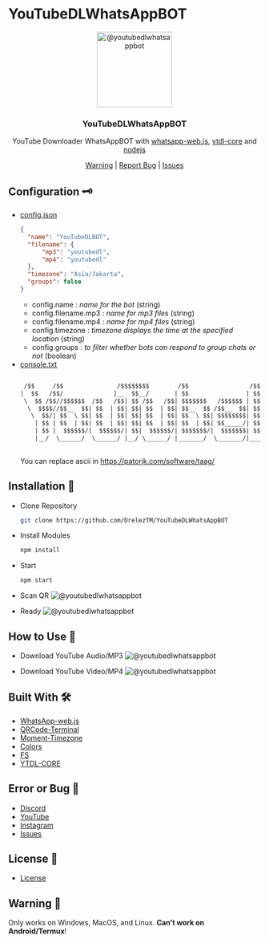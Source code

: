 # YouTubeDLWhatsAppBOT
<p align="center">
  <img alt="@youtubedlwhatsappbot" style="width: 150px;" src="https://cdn.discordapp.com/attachments/1033742442094149752/1058924902524145754/a0ce3b15a352a2ded9f3a7ee2d15e6ed.gif">
</p>
<div align="center">
  <h3>YouTubeDLWhatsAppBOT</h3>
  <p>YouTube Downloader WhatsAppBOT with <a href="https://github.com/pedroslopez/whatsapp-web.js/">whatsapp-web.js</a>, <a href="https://github.com/fent/node-ytdl-core">ytdl-core</a> and <a href="https://nodejs.org/en/">nodejs</a></p>
</div>
<div align="center">
  <a href="#warning">Warning</a> | <a href="https://dsc.gg/DrelezTM">Report Bug</a> | <a href="https://github.com/DrelezTM/YouTubeDLWhatsAppBOT/issues">Issues</a>
</div>

 ## Configuration 🗝
* [config.json](https://github.com/DrelezTM/YouTubeDLWhatsAppBOT/blob/main/config/config.json)
  ```json
  {
    "name": "YouTubeDLBOT",
    "filename": {
        "mp3": "youtubedl",
        "mp4": "youtubedl"
    },
    "timezone": "Asia/Jakarta",
    "groups": false
  }
  ```
  * config.name : *name for the bot* (string)
  * config.filename.mp3 : *name for mp3 files* (string)
  * config.filename.mp4 : *name for mp4 files* (string)
  * config.timezone : *timezone displays the time at the specified location* (string)
  * config.groups : *to filter whether bots can respond to group chats or not* (boolean)
* [console.txt](https://github.com/DrelezTM/YouTubeDLWhatsAppBOT/blob/main/config/console.txt)
  ```txt

   /$$     /$$               /$$$$$$$$        /$$                 /$$$$$$$  /$$       /$$$$$$$   /$$$$$$  /$$$$$$$$
  |  $$   /$$/              |__  $$__/       | $$                | $$__  $$| $$      | $$__  $$ /$$__  $$|__  $$__/
   \  $$ /$$//$$$$$$  /$$   /$$| $$ /$$   /$$| $$$$$$$   /$$$$$$ | $$  \ $$| $$      | $$  \ $$| $$  \ $$   | $$   
    \  $$$$//$$__  $$| $$  | $$| $$| $$  | $$| $$__  $$ /$$__  $$| $$  | $$| $$      | $$$$$$$ | $$  | $$   | $$   
     \  $$/| $$  \ $$| $$  | $$| $$| $$  | $$| $$  \ $$| $$$$$$$$| $$  | $$| $$      | $$__  $$| $$  | $$   | $$   
      | $$ | $$  | $$| $$  | $$| $$| $$  | $$| $$  | $$| $$_____/| $$  | $$| $$      | $$  \ $$| $$  | $$   | $$   
      | $$ |  $$$$$$/|  $$$$$$/| $$|  $$$$$$/| $$$$$$$/|  $$$$$$$| $$$$$$$/| $$$$$$$$| $$$$$$$/|  $$$$$$/   | $$   
      |__/  \______/  \______/ |__/ \______/ |_______/  \_______/|_______/ |________/|_______/  \______/    |__/   
    
  ```
  You can replace ascii in https://patorjk.com/software/taag/
## Installation 📑
* Clone Repository
  ```sh
  git clone https://github.com/DrelezTM/YouTubeDLWhatsAppBOT
  ```
* Install Modules
  ```sh
  npm install
  ```
* Start
  ```sh
  npm start
  ```
* Scan QR
  <img alt="@youtubedlwhatsappbot" src="https://cdn.discordapp.com/attachments/1033742442094149752/1058920941121454110/qrcode.png">

* Ready
  <img alt="@youtubedlwhatsappbot" src="https://cdn.discordapp.com/attachments/1033742442094149752/1058921010868523109/console.png">
 
 ## How to Use 🔭
 * Download YouTube Audio/MP3
   <img alt="@youtubedlwhatsappbot" src="https://cdn.discordapp.com/attachments/1033742442094149752/1058921459650662520/20230101_083447.png">
  
 * Download YouTube Video/MP4
   <img alt="@youtubedlwhatsappbot" src="https://cdn.discordapp.com/attachments/1033742442094149752/1058921460002988043/20230101_083533.png">

## Built With 🛠
* [WhatsApp-web.js](https://github.com/pedroslopez/whatsapp-web.js/)
* [QRCode-Terminal](https://www.npmjs.com/package/qrcode-terminal)
* [Moment-Timezone](https://www.npmjs.com/package/moment-timezone)
* [Colors](https://www.npmjs.com/package/colors)
* [FS](https://www.npmjs.com/package/fs)
* [YTDL-CORE](https://github.com/fent/node-ytdl-core)

## Error or Bug 🐞
* [Discord](https://dsc.gg/DrelezTM)
* [YouTube](https://www.youtube.com/p/DrelezTM)
* [Instagram](https://www.instagram.com/DrelezTM)
* [Issues](https://github.com/DrelezTM/YouTubeDLWhatsAppBOT/issues)

## License 📜
* [License](https://github.com/DrelezTM/YouTubeDLWhatsAppBOT/blob/main/LICENSE)

## Warning 🚧
<p id="warning">Only works on Windows, MacOS, and Linux. <b>Can't work on Android/Termux</b>!</p>
